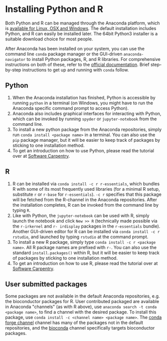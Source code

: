 # Installing Python and R
Both Python and R can be managed through the Anaconda platform, which is [available for Linux, OSX and Windows](https://www.continuum.io/downloads). The default installation includes Python, and R can easily be installed later. The 64bit Python3 installer is a suitable download choice for most people.

After Anaconda has been installed on your system, you can use the command line `conda` package manager or the GUI-driven `anaconda-navigator` to install Python packages, R, and R libraries. For comprehensive instructions on both of these, refer to the [official documentation](https://docs.continuum.io/anaconda/#navigator-or-conda). Brief step-by-step instructions to get up and running with `conda` follow.

## Python
1. When the Anaconda installation has finished, Python is accessible by running `python` in a terminal (on Windows, you might have to run the Anaconda specific command prompt to access Python).
2. Anaconda also includes graphical interfaces for interacting with Python, which can be invoked by running `spyder` or `jupyter-notebook` from the command line.
3. To install a new python package from the Anaconda repositories, simply run `conda install <package name>` in a terminal. You can also use the `pip` package manager, but it will be easier to keep track of packages by sticking to one installation method.
4. To get an introduction on how to use Python, please read the tutorial over at [Software Carpentry](https://swcarpentry.github.io/python-novice-inflammation/).

## R
1. R can be installed via `conda install -c r r-essentials`, which bundles R with some of its most frequently used libraries (for a minimal R setup, substitute `r` or `r-base` for `r-essentials`). `-c r` specifies that this package will be fetched from the R-channel in the Anaconda repositories. After the installation completes, R can be invoked from the command line by typing `R`.
2. Like with Python, the `jupyter-notebook` can be used with R, simply launch the notebook and click `New >> R` (technically made possible via the `r-irkernel` and `r-	irdisplay` packages in the `r-essentials` bundle). Another GUI-driven editor for R can be installed via `conda install -c r rstudio`, and launched by typing `rstudio` at the command prompt.
3. To install a new R package, simply type `conda install -c r <package name>`. All R package names are prefixed with `r-`. You can also use the standard `install.packages()` within R, but it will be easier to keep track of packages by sticking to one installation method.
4. To get an introduction on how to use R, please read the tutorial over at [Software Carpentry](https://swcarpentry.github.io/r-novice-inflammation/).

## User submitted packages
Some packages are not available in the default Anaconda repositories, e.g. the bioconductor packages for R. User contributed packaged are available in Anaconda "channels" (as with R above), use `anaconda search -t conda <package name>`, to find a channel with the desired package. To install this package, use `conda install -c <channel name> <package name>`. The [conda forge channel](https://conda-forge.github.io/) channel has many of the packages not in the default repositories, and the [bioconda](https://bioconda.github.io/) channel specifically targets bioconductor packages.
